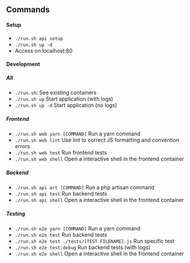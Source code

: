 ## Commands

#### Setup
- `./run.sh api setup`
- `./run.sh up -d`
- Access on localhost:80

#### Development
##### All
- `./run.sh`: See existing containers
- `./run.sh up` Start application (with logs)
- `./run.sh up -d` Start application (no logs)

##### Frontend
- `./run.sh web yarn [COMMAND]` Run a yarn command
- `./run.sh web lint` Use lint to correct JS formatting and convention errors
- `./run.sh web test` Run frontend tests
- `./run.sh web shell` Open a interactive shell in the frontend container
 
##### Backend
- `./run.sh api art [COMMAND]` Run a php artisan command 
- `./run.sh api test` Run backend tests
- `./run.sh api shell` Open a interactive shell in the frontend container
 
##### Testing
- `./run.sh e2e yarn [COMMAND]` Run a yarn command
- `./run.sh e2e test` Run backend tests
- `./run.sh e2e test ./tests/[TEST FILENAME].js` Run specific test
- `./run.sh e2e test:debug` Run backend tests (with logs)
- `./run.sh e2e shell` Open a interactive shell in the frontend container
 